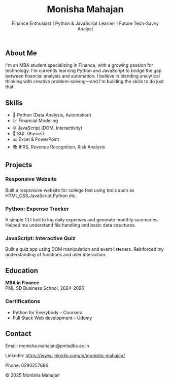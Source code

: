 <!DOCTYPE html>
<html lang="en">
  <head>
    <td><img src=""F:\monisha mahajan\resume\mnmnew4.jpg"" /></td>
    <meta charset="UTF-8" />
    <meta name="viewport" content="width=device-width, initial-scale=1.0" />
    <title>Monisha Mahajan | Resume</title>
    <link
      href="https://fonts.googleapis.com/css2?family=Poppins:wght@300;600&display=swap"
      rel="stylesheet"
    />
    <link rel="stylesheet" href="style.css" />
  </head>
  <body>
    <header>
      <h1>Monisha Mahajan</h1>
      <p>
        Finance Enthusiast | Python & JavaScript Learner | Future Tech-Savvy
        Analyst
      </p>
    </header>
    <section id="about">
      <h2>About Me</h2>
      <p>
        I'm an MBA student specializing in Finance, with a growing passion for
        technology. I'm currently learning Python and JavaScript to bridge the
        gap between financial analysis and automation. I believe in blending
        analytical thinking with creative problem-solving—and I'm building the
        skills to do just that.
      </p>
    </section>
    <section id="skills">
      <h2>Skills</h2>
      <ul>
        <li>🐍 Python (Data Analysis, Automation)</li>
        <li>💹 Financial Modeling</li>
        <li>🌐 JavaScript (DOM, Interactivity)</li>
        <li>🧮 SQL (Basics)</li>
        <li>📊 Excel & PowerPoint</li>
        <li>📚 IFRS, Revenue Recognition, Risk Analysis</li>
      </ul>
    </section>
    <section id="projects">
      <h2>Projects</h2>
      <div class="project">
        <h3>Responsive Website</h3>
        <p>
          Built a responsive website for college fest using tools such as
          HTML,CSS,JavaScript,Python etc.
        </p>
      </div>
      <div class="project">
        <h3>Python: Expense Tracker</h3>
        <p>
          A simple CLI tool to log daily expenses and generate monthly
          summaries. Helped me understand file handling and basic data
          structures.
        </p>
      </div>
      <div class="project">
        <h3>JavaScript: Interactive Quiz</h3>
        <p>
          Built a quiz app using DOM manipulation and event listeners.
          Reinforced my understanding of functions and user interaction.
        </p>
      </div>
    </section>
    <section id="education">
      <h2>Education</h2>
      <p>
        <strong>MBA in Finance</strong><br />PML SD Business School, 2024-2026
      </p>
      <h3>Certifications</h3>
      <ul>
        <li>Python for Everybody – Coursera</li>
        <li>Full Stack Web development – Udemy</li>
      </ul>
    </section>
   <section id="contact">
      <h2>Contact</h2>
      <p>Email: monisha.mahajan@pmlsdbs.ac.in</p>
      <p>
        LinkedIn:
        <a href="https://www.linkedin.com/in/monisha-mahajan/" target="_blank"
          >https://www.linkedin.com/in/monisha-mahajan/</a
        >
      </p>
      <p>Phone: 6280257686</p>
    </section>
    <footer>
      <p>© 2025 Monisha Mahajan</p>
    </footer>
  </body>
</html>
